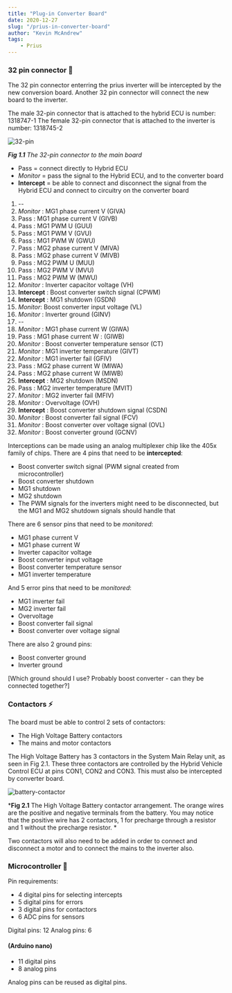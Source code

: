 ```yaml
---
title: "Plug-in Converter Board"
date: 2020-12-27
slug: "/prius-in-converter-board"
author: "Kevin McAndrew"
tags:
    - Prius
---
```


### 32 pin connector 🔌

The 32 pin connector enterring the prius inverter will be intercepted by the new
conversion board. Another 32 pin connector will connect the new board to the 
inverter.

The male 32-pin connector that is attached to the hybrid ECU is number: 1318747-1
The female 32-pin connector that is attached to the inverter is number: 1318745-2

<div style={{ maxWidth: '800px', height: 'auto', margin: '0 auto' }}>

<img src="./32-pin.jpg" alt="32-pin"/>

</div>

<div style={{ textAlign: 'center' }}>

*__Fig 1.1__ The 32-pin connector to the main board*

</div>

- Pass = connect directly to Hybrid ECU
- *Monitor* = pass the signal to the Hybrid ECU, and to the converter board
- **Intercept** = be able to connect and disconnect the signal from the Hybrid ECU and
connect to circuitry on the converter board

1. --
2. *Monitor* : MG1 phase current V (GIVA)
3. Pass : MG1 phase current V (GIVB)
4. Pass  : MG1 PWM U (GUU)
5. Pass  : MG1 PWM V (GVU)
6. Pass  : MG1 PWM W (GWU)
7. Pass : MG2 phase current V (MIVA)
8. Pass : MG2 phase current V (MIVB)
9. Pass  : MG2 PWM U (MUU)
10. Pass  : MG2 PWM V (MVU)
11. Pass  : MG2 PWM W (MWU)
12. *Monitor* : Inverter capacitor voltage (VH)
13. **Intercept** : Boost converter switch signal (CPWM)
14. **Intercept** : MG1 shutdown (GSDN)
15. *Monitor*: Boost converter input voltage (VL)
16. *Monitor* : Inverter ground (GINV)
17. --
18. *Monitor* : MG1 phase current W (GIWA)
19. Pass : MG1 phase current W  : (GIWB)
20. *Monitor* : Boost converter temperature sensor (CT)
21. *Monitor* : MG1 inverter temperature (GIVT)
22. *Monitor* : MG1 inverter fail (GFIV)
23. Pass : MG2 phase current W (MIWA)
24. Pass : MG2 phase current W (MIWB)
25. **Intercept** : MG2 shutdown (MSDN)
26. Pass : MG2 inverter temperature (MVIT)
27. *Monitor* : MG2 inverter fail (MFIV)
28. *Monitor*  : Overvoltage (OVH)
29. **Intercept** : Boost converter shutdown signal (CSDN)
30. *Monitor* : Boost converter fail signal (FCV)
31. *Monitor* : Boost converter over voltage signal (OVL)
32. *Monitor* : Boost converter ground (GCNV)

Interceptions can be made using an analog multiplexer chip like the 405x
family of chips.
There are 4 pins that need to be **intercepted**:

- Boost converter switch signal (PWM signal created from microcontroller)
- Boost converter shutdown
- MG1 shutdown
- MG2 shutdown
- The PWM signals for the inverters might need to be disconnected, but the
MG1 and MG2 shutdown signals should handle that

There are 6 sensor pins that need to be *monitored*:

- MG1 phase current V
- MG1 phase current W
- Inverter capacitor voltage
- Boost converter input voltage
- Boost converter temperature sensor
- MG1 inverter temperature

And 5 error pins that need to be *monitored*:

- MG1 inverter fail
- MG2 inverter fail
- Overvoltage
- Boost converter fail signal
- Boost converter over voltage signal

There are also 2 ground pins:

- Boost converter ground
- Inverter ground

[Which ground should I use? Probably boost converter - can they
be connected together?]

### Contactors ⚡

The board must be able to control 2 sets of contactors:

- The High Voltage Battery contactors
- The mains and motor contactors

The High Voltage Battery has 3 contactors in the System Main Relay unit, as
seen in Fig 2.1. These three contactors are controlled by the Hybrid Vehicle
Control ECU at pins CON1, CON2 and CON3. This must also be intercepted by
converter board.

<div style={{ maxWidth: '800px', height: 'auto', margin: '0 auto' }}>

<img src="./battery-contactor.png" alt="battery-contactor"/>

</div>

<div style={{ textAlign: 'center' }}>

*__Fig 2.1__ The High Voltage Battery contactor arrangement. The orange wires
are the positive and negative terminals from the battery. You may notice that
the positive wire has 2 contactors, 1 for precharge through a resistor and 1
without the precharge resistor. *

</div>

Two contactors will also need to be added in order to connect and disconnect a
motor and to connect the mains to the inverter also.

### Microcontroller 💾

Pin requirements:

- 4 digital pins for selecting intercepts
- 5 digital pins for errors
- 3 digital pins for contactors
- 6 ADC pins for sensors

Digital pins: 12
Analog pins: 6

#### (Arduino nano)

- 11 digital pins
- 8 analog pins

Analog pins can be reused as digital pins.
